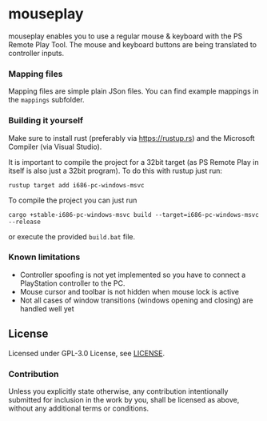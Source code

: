 # mouseplay

mouseplay enables you to use a regular mouse & keyboard with the PS Remote Play Tool. The mouse and keyboard buttons are being translated to controller inputs.

### Mapping files

Mapping files are simple plain JSon files. You can find example mappings in the `mappings` subfolder.

### Building it yourself
Make sure to install rust (preferably via https://rustup.rs) and the Microsoft Compiler (via Visual Studio).

It is important to compile the project for a 32bit target (as PS Remote Play in itself is also just a 32bit program). To do this with rustup just run:
```
rustup target add i686-pc-windows-msvc
```

To compile the project you can just run
```
cargo +stable-i686-pc-windows-msvc build --target=i686-pc-windows-msvc --release
```
or execute the provided `build.bat` file.

### Known limitations

- Controller spoofing is not yet implemented so you have to connect a PlayStation controller to the PC.
- Mouse cursor and toolbar is not hidden when mouse lock is active
- Not all cases of window transitions (windows opening and closing) are handled well yet

## License

Licensed under GPL-3.0 License, see [LICENSE](LICENSE).

### Contribution

Unless you explicitly state otherwise, any contribution intentionally submitted for inclusion in the work by you, shall be licensed as above, without any additional terms or conditions.
